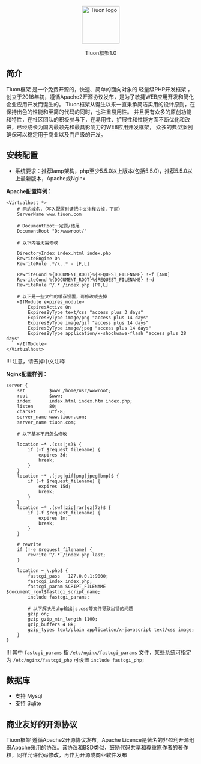 <p align="center"><a href="https://www.tiuon.com" target="_blank" rel="noopener noreferrer"><img width="100" src="https://www.tiuon.com/assets/img/favicon-icon-192x192.png" alt="Tiuon logo"></a></p>
<p align="center">Tiuon框架1.0</p>

## 简介

Tiuon框架 是一个免费开源的，快速、简单的面向对象的 轻量级PHP开发框架 ，创立于2016年初，遵循Apache2开源协议发布，是为了敏捷WEB应用开发和简化企业应用开发而诞生的。
Tiuon框架从诞生以来一直秉承简洁实用的设计原则，在保持出色的性能和至简的代码的同时，也注重易用性。
并且拥有众多的原创功能和特性，在社区团队的积极参与下，在易用性、扩展性和性能方面不断优化和改进，已经成长为国内最领先和最具影响力的WEB应用开发框架，
众多的典型案例确保可以稳定用于商业以及门户级的开发。


## 安装配置
 - 系统要求：推荐lamp架构，php至少5.5.0以上版本(包括5.5.0)，推荐5.5.0以上最新版本，Apache或Nginx
 
**Apache配置样例：**
	
``` ApacheConf
<Virtualhost *>
    # 网站域名，（写入配置时请把中文注释去掉，下同）
	ServerName www.tiuon.com
	
	# DocumentRoot一定要/结尾
	DocumentRoot "D:/wwwroot/"
	
    # 以下内容无需修改
    
	DirectoryIndex index.html index.php
	RewriteEngine On
	RewriteRule .*/\..* - [F,L]
	
    RewriteCond %{DOCUMENT_ROOT}%{REQUEST_FILENAME} !-f [AND]
    RewriteCond %{DOCUMENT_ROOT}%{REQUEST_FILENAME} !-d
    RewriteRule ^/.* /index.php [PT,L]

    # 以下是一些文件的缓存设置，可修改或去掉
    <IfModule expires_module>
    	ExpiresActive On
    	ExpiresByType text/css "access plus 3 days"
    	ExpiresByType image/png "access plus 14 days"
    	ExpiresByType image/gif "access plus 14 days"
    	ExpiresByType image/jpeg "access plus 14 days"
    	ExpiresByType application/x-shockwave-flash "access plus 28 days"
	</IfModule>
</Virtualhost>
```

!!! 注意，请去掉中文注释 


**Nginx配置样例：**

``` Nginx
server {
    set         $www /home/usr/wwwroot;
    root        $www;
    index       index.html index.htm index.php;
    listen      80;
    charset     utf-8;
    server_name www.tiuon.com;
    server_name tiuon.com;

    # 以下基本不用怎么修改
    
    location ~* .(css|js)$ {
        if (-f $request_filename) {
            expires 3d;
            break;
        }
    }
    location ~* .(jpg|gif|png|jpeg|bmp)$ {
        if (-f $request_filename) {
            expires 15d;
            break;
        }
    }
    location ~* .(swf|zip|rar|gz|7z)$ {
        if (-f $request_filename) {
            expires 1m;
            break;
        }
    }

    # rewrite
    if (!-e $request_filename) {
        rewrite ^/.* /index.php last;
    }

    location ~ \.php$ {
        fastcgi_pass   127.0.0.1:9000;
        fastcgi_index index.php;
        fastcgi_param SCRIPT_FILENAME $document_root$fastcgi_script_name;
        include fastcgi_params;
        
        # 以下解决用php输出js,css等文件导致出错的问题
        gzip on;
        gzip gzip_min_length 1100;
        gzip_buffers 4 8k;
        gzip_types text/plain application/x-javascript text/css image;
    }
}
```

!!! 其中 `fastcgi_params` 指 `/etc/nginx/fastcgi_params` 文件，某些系统可指定为 `/etc/nginx/fastcgi_php` 可设置 `include fastcgi_php;`

## 数据库
 - 支持 Mysql
 - 支持 Sqlite
 
## 商业友好的开源协议

Tiuon框架 遵循Apache2开源协议发布。Apache Licence是著名的非盈利开源组织Apache采用的协议。该协议和BSD类似，鼓励代码共享和尊重原作者的著作权，同样允许代码修改，再作为开源或商业软件发布
